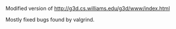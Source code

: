 Modified version of http://g3d.cs.williams.edu/g3d/www/index.html

Mostly fixed bugs found by valgrind.
